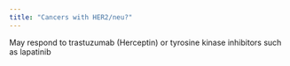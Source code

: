 ```yaml
---
title: "Cancers with HER2/neu?"
---
```

May respond to trastuzumab (Herceptin) or tyrosine kinase inhibitors such as lapatinib

